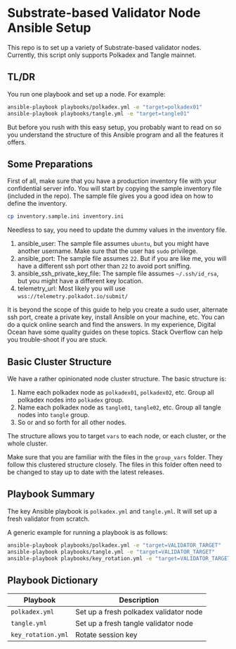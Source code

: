 # Substrate-based Validator Node Ansible Setup

This repo is to set up a variety of Substrate-based validator nodes. Currently, this script only supports Polkadex and Tangle mainnet.

## TL/DR

You run one playbook and set up a node. For example:

```bash
ansible-playbook playbooks/polkadex.yml -e "target=polkadex01"
ansible-playbook playbooks/tangle.yml -e "target=tangle01"
```

But before you rush with this easy setup, you probably want to read on so you understand the structure of this Ansible program and all the features it offers.

## Some Preparations

First of all, make sure that you have a production inventory file with your confidential server info. You will start by copying the sample inventory file (included in the repo). The sample file gives you a good idea on how to define the inventory.

```bash
cp inventory.sample.ini inventory.ini
```

Needless to say, you need to update the dummy values in the inventory file.

1. ansible_user: The sample file assumes `ubuntu`, but you might have another username. Make sure that the user has `sudo` privilege.
1. ansible_port: The sample file assumes `22`. But if you are like me, you will have a different ssh port other than `22` to avoid port sniffing.
1. ansible_ssh_private_key_file: The sample file assumes `~/.ssh/id_rsa`, but you might have a different key location.
1. telemetry_url: Most likely you will use `wss://telemetry.polkadot.io/submit/`

It is beyond the scope of this guide to help you create a sudo user, alternate ssh port, create a private key, install Ansible on your machine, etc. You can do a quick online search and find the answers. In my experience, Digital Ocean have some quality guides on these topics. Stack Overflow can help you trouble-shoot if you are stuck.

## Basic Cluster Structure

We have a rather opinionated node cluster structure. The basic structure is:

1. Name each polkadex node as `polkadex01`, `polkadex02`, etc. Group all polkadex nodes into `polkadex` group.
1. Name each polkadex node as `tangle01`, `tangle02`, etc. Group all tangle nodes into `tangle` group.
1. So or and so forth for all other nodes.

The structure allows you to target `vars` to each node, or each cluster, or the whole cluster.

Make sure that you are familiar with the files in the `group_vars` folder. They follow this clustered structure closely. The files in this folder often need to be changed to stay up to date with the latest releases.

## Playbook Summary

The key Ansible playbook is `polkadex.yml` and `tangle.yml`. It will set up a fresh validator from scratch.

A generic example for running a playbook is as follows:

```bash
ansible-playbook playbooks/polkadex.yml -e "target=VALIDATOR_TARGET"
ansible-playbook playbooks/tangle.yml -e "target=VALIDATOR_TARGET"
ansible-playbook playbooks/key_rotation.yml -e "target=VALIDATOR_TARGET"
```

## Playbook Dictionary

| Playbook           | Description                            |
| ------------------ | -------------------------------------- |
| `polkadex.yml`     | Set up a fresh polkadex validator node |
| `tangle.yml`       | Set up a fresh tangle validator node   |
| `key_rotation.yml` | Rotate session key                     |
